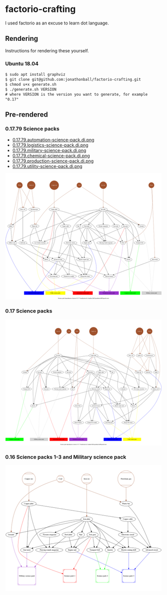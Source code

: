 # factorio-crafting
I used factorio as an excuse to learn dot language.

Rendering
---------
Instructions for rendering these yourself.

### Ubuntu 18.04
```
$ sudo apt install graphviz
$ git clone git@github.com:jonathonball/factorio-crafting.git
$ chmod u+x generate.sh
$ ./generate.sh VERSION
# where VERSION is the version you want to generate, for example "0.17"
```

Pre-rendered
------------
### 0.17.79 Science packs
* [0.17.79.automation-science-pack.di.png](https://raw.githubusercontent.com/jonathonball/factorio-crafting/master/0.17.79/png/0.17.79.automation-science-pack.di.png)
* [0.17.79.logistics-science-pack.di.png](https://raw.githubusercontent.com/jonathonball/factorio-crafting/master/0.17.79/png/0.17.79.logistics-science-pack.di.png)
* [0.17.79.military-science-pack.di.png](https://raw.githubusercontent.com/jonathonball/factorio-crafting/master/0.17.79/png/0.17.79.military-science-pack.di.png)
* [0.17.79.chemical-science-pack.di.png](https://raw.githubusercontent.com/jonathonball/factorio-crafting/master/0.17.79/png/0.17.79.chemical-science-pack.di.png)
* [0.17.79.production-science-pack.di.png](https://raw.githubusercontent.com/jonathonball/factorio-crafting/master/0.17.79/png/0.17.79.production-science-pack.di.png)
* [0.17.79.utility-science-pack.di.png](https://raw.githubusercontent.com/jonathonball/factorio-crafting/master/0.17.79/png/0.17.79.utility-science-pack.di.png)

![0.17.79.science-packs.di.png](https://raw.githubusercontent.com/jonathonball/factorio-crafting/master/0.17.79/png/0.17.79.science-packs.di.png)

### 0.17 Science packs
![0.17.science-packs.di.png](https://raw.githubusercontent.com/jonathonball/factorio-crafting/master/0.17/png/0.17.science-packs.di.png)

### 0.16 Science packs 1-3 and Military science pack
![0.16.science-packs.di.png](https://raw.githubusercontent.com/jonathonball/factorio-crafting/master/0.16/png/0.16.science-packs.di.png)
